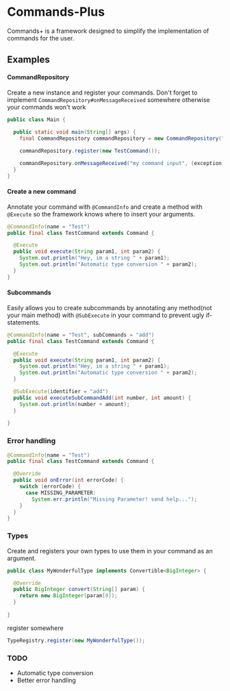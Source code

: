 # Commands-Plus

Commands+ is a framework designed to simplify the implementation of commands for the user.

## Examples

#### CommandRepository
Create a new instance and register your commands. Don't forget to implement 
```CommandRepository#onMessageReceived``` somewhere otherwise your commands won't work
```java
public class Main {
  
  public static void main(String[] args) {
    final CommandRepository commandRepository = new CommandRepository(".");

    commandRepository.register(new TestCommand());

    commandRepository.onMessageReceived("my command input", (exception) -> {});
  }
}
```

#### Create a new command
Annotate your command with ```@CommandInfo``` and create a 
method with ```@Execute``` so the framework knows where to insert your arguments.
```java
@CommandInfo(name = "Test")
public final class TestCommand extends Command {

  @Execute
  public void execute(String param1, int param2) {
    System.out.println("Hey, im a string " + param1);
    System.out.println("Automatic type conversion " + param2);
  }
}
```
#### Subcommands
Easily allows you to create subcommands by annotating any method(not your main method) 
with ```@SubExecute```
in your command to 
prevent ugly if-statements.
```java
@CommandInfo(name = "Test", subCommands = "add")
public final class TestCommand extends Command {

  @Execute
  public void execute(String param1, int param2) {
    System.out.println("Hey, im a string " + param1);
    System.out.println("Automatic type conversion " + param2);
  }

  @SubExecute(identifier = "add")
  public void executeSubCommandAdd(int number, int amount) {
    System.out.println(number + amount);
  }
  
}
```

### Error handling 

```java 
@CommandInfo(name = "Test")
public final class TestCommand extends Command {

  @Override
  public void onError(int errorCode) {
    switch (errorCode) {
      case MISSING_PARAMETER:
        System.err.println("Missing Parameter! send help...");
    }
  }
}
```

### Types

Create and registers your own types to use them in your command as an argument.
``` java
public class MyWonderfulType implements Convertible<BigInteger> {

  @Override
  public BigInteger convert(String[] param) {
    return new BigInteger(param[0]);
  }
  
}
```

register somewhere

``` java
TypeRegistry.register(new MyWonderfulType());
```

### TODO
* Automatic type conversion
* Better error handling
